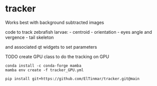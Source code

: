 # tracker

Works best with background subtracted images

code to track zebrafish larvae:
    - centroid
    - orientation
    - eyes angle and vergence
    - tail skeleton

and associated qt widgets to set parameters

TODO create GPU class to do the tracking on GPU

```
conda install -c conda-forge mamba
mamba env create -f tracker_GPU.yml
```

```
pip install git+https://github.com/ElTinmar/tracker.git@main
```

